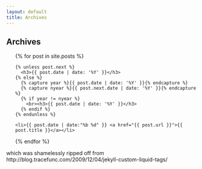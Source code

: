 ```yaml
---
layout: default
title: Archives
---
```


## Archives

<ul>
  {% for post in site.posts %}

    {% unless post.next %}
      <h3>{{ post.date | date: '%Y' }}</h3>
    {% else %}
      {% capture year %}{{ post.date | date: '%Y' }}{% endcapture %}
      {% capture nyear %}{{ post.next.date | date: '%Y' }}{% endcapture %}
      {% if year != nyear %}
        <br><h3>{{ post.date | date: '%Y' }}</h3>
      {% endif %}
    {% endunless %}

    <li>{{ post.date | date:"%b %d" }} <a href="{{ post.url }}">{{ post.title }}</a></li>
  {% endfor %}
</ul>
which was shamelessly ripped off from http://blog.tracefunc.com/2009/12/04/jekyll-custom-liquid-tags/